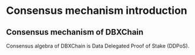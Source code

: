 # Consensus mechanism introduction

## Consensus mechanism of DBXChain

Consensus algebra of DBXChain is Data Delegated Proof of Stake (DDPoS).
